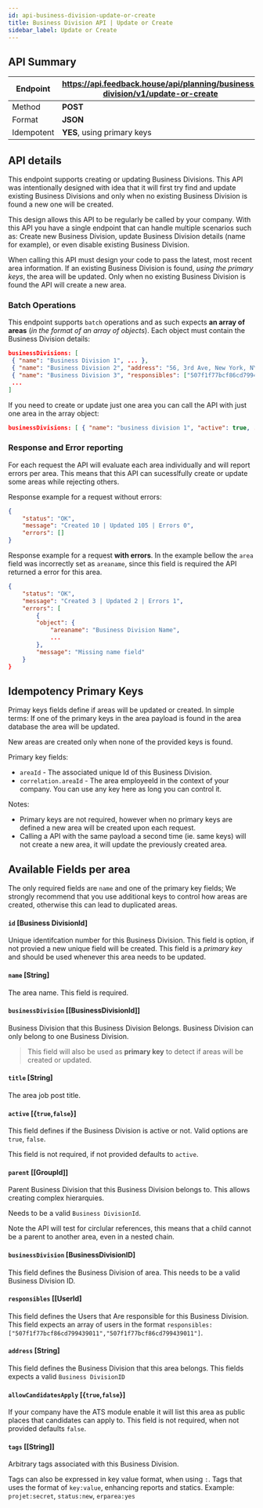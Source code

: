 ```yaml
---
id: api-business-division-update-or-create
title: Business Division API | Update or Create
sidebar_label: Update or Create
---
```


## API Summary

| Endpoint | **https://api.feedback.house/api/planning/business-division/v1/update-or-create** |
|----------|-------------------------------------------------------------|
| Method   | **POST** |
| Format   | **JSON** |
| Idempotent | **YES**, using primary keys |

## API details

This endpoint supports creating or updating Business Divisions. This API was intentionally designed with idea that it will first try find and update existing Business Divisions and only when no existing Business Division is found a new one will be created. 

This design allows this API to be regularly be called by your company. With this API you have a single endpoint that can handle multiple scenarios such as: Create new Business Division, update Business Division details (name for example), or even disable existing Business Division.

When calling this API must design your code to pass the latest, most recent area information. If an existing Business Division is found, *using the primary keys*, the area will be updated. Only when no existing Business Division is found the API will create a new area.

### Batch Operations

This endpoint supports `batch` operations and as such expects **an array of areas** (*in the format of an array of objects*). Each object must contain the Business Division details:

```json
businessDivisions: [
 { "name": "Business Division 1", ... },
 { "name": "Business Division 2", "address": "56, 3rd Ave, New York, NY 10003", ... },
 { "name": "Business Division 3", "responsibles": ["507f1f77bcf86cd799439011"], "allowCandidatesApply": true, ... },
 ...
]
```

If you need to create or update just one area you can call the API with just one area in the array object:

```json
businessDivisions: [ { "name": "business division 1", "active": true, ... },]
```


### Response and Error reporting

For each request the API will evaluate each area individually and will report errors per area. This means that this API can sucesslfully create or update some areas while rejecting others.

Response example for a request without errors:
```json
{
    "status": "OK",
    "message": "Created 10 | Updated 105 | Errors 0",
    "errors": []
}
```

Response example for a request **with errors**. In the example bellow the `area` field was incorrectly set as `areaname`, since this field is required the API returned a error for this area.
```json
{
    "status": "OK",
    "message": "Created 3 | Updated 2 | Errors 1",
    "errors": [
        {
        "object": {
            "areaname": "Business Division Name",
            ...
        },
        "message": "Missing name field"
    }
}
```

## Idempotency Primary Keys

Primay keys fields define if areas will be updated or created. In simple terms: If one of the primary keys in the area payload is found in the area database the area will be updated. 

New areas are created only when none of the provided keys is found.

Primary key fields:
- `areaId` - The associated unique Id of this Business Division.
- `correlation.areaId` - The area employeeId in the context of your company. You can use any key here as long you can control it.

Notes:
- Primary keys are not required, however when no primary keys are defined a new area will be created upon each request.
- Calling a API with the same payload a second time (ie. same keys) will not create a new area, it will update the previously created area.

## Available Fields per area

The only required fields are `name` and one of the primary key fields; We strongly recommend that you use additional keys to control how areas are created, otherwise this can lead to duplicated areas.


#### `id` [Business DivisionId] 
Unique identifcation number for this Business Division. This field is option, if not provied a new unique field will be created.
This field is a *primary key* and should be used whenever this area needs to be updated.

#### `name` [String] 
The area name. This field is required. 

#### `businessDivision` [[BusinessDivisionId]]

Business Division that this Business Division Belongs. Business Division can only belong to one Business Division. 

> This field will also be used as **primary key** to detect if areas will be created or updated.

#### `title` [String]
The area job post title. 

#### `active` [{`true`,`false`}]

This field defines if the Business Division is active or not. Valid options are `true`, `false`. 


This field is not required, if not provided defaults to `active`.

#### `parent` [[GroupId]]

Parent Business Division that this Business Division belongs to. This allows creating complex hierarquies.

Needs to be a valid `Business DivisionId`.

Note the API will test for circlular references, this means that a child cannot be a parent to another area, even in a nested chain.

#### `businessDivision` [BusinessDivisionID]

This field defines the Business Division of area. This needs to be a valid Business Division ID.

#### `responsibles` [[UserId]

This field defines the Users that Are responsible for this Business Division. This field expects an array of users in the format `responsibles: ["507f1f77bcf86cd799439011","507f1f77bcf86cd799439011"]`. 


#### `address` [String]

This field defines the Business Division that this area belongs. This fields expects a valid `Business DivisionID`

#### `allowCandidatesApply` [{`true`,`false`}]

If your company have the ATS module enable it will list this area as public places that candidates can apply to. This field is not required, when not provided defaults `false`.

#### `tags` [[String]]

Arbitrary tags associated with this Business Division. 

Tags can also be expressed in key value format, when using `:`. Tags that uses the format of `key:value`, enhancing reports and statics. Example: `projet:secret`, `status:new`, `erparea:yes`
